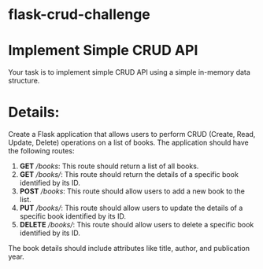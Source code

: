 # flask-crud-challenge
# Implement Simple CRUD API

Your task is to implement simple CRUD API using a simple in-memory data structure.

# Details:
  Create a Flask application that allows users to perform CRUD (Create, Read, Update, Delete) operations on a list of books. The application should have the following routes:

  1. **GET** _/books_: This route should return a list of all books.
  2. **GET** _/books/<id>_: This route should return the details of a specific book identified by its ID.
  3. **POST** _/books_: This route should allow users to add a new book to the list.
  4. **PUT** _/books/<id>_: This route should allow users to update the details of a specific book identified by its ID.
  5. **DELETE** _/books/<id>_: This route should allow users to delete a specific book identified by its ID.


  The book details should include attributes like title, author, and publication year.
